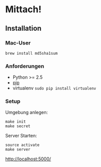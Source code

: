 Mittach!
========

Installation
------------

### Mac-User

    brew install md5sha1sum

### Anforderungen

* Python >= 2.5
* [pip](http://www.pip-installer.org/en/latest/installing.html)
* virtualenv `sudo pip install virtualenv`

### Setup

Umgebung anlegen:

    make init
    make secret

Server Starten:

    source activate
    make server

[http://localhost:5000/](http://localhost:5000)

